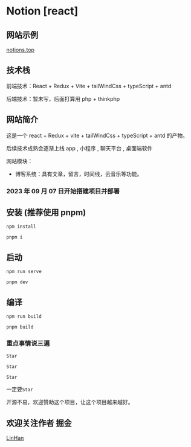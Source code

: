 # Notion [react]

## 网站示例

[notions.top](https://notions.top/)

## 技术栈

前端技术：React + Redux + Vite + tailWindCss + typeScript + antd

后端技术：暂未写，后面打算用 php + thinkphp

## 网站简介

这是一个 react + Redux + vite + tailWindCss + typeScript + antd 的产物。

后续技术成熟会逐渐上线 app , 小程序 , 聊天平台 , 桌面端软件

网站模块：

- 博客系统：具有文章，留言，时间线，云音乐等功能。
<!-- - 聊天室系统：具有朋友圈（时间线），好友，群等功能。 -->

<!-- 本网站搭建于阿里云，采用前后端分离进行实现，两个前端项目通过 Nginx 代理。 -->

### 2023 年 09 月 07 日开始搭建项目并部署

## 安装 (推荐使用 pnpm)

```
npm install

pnpm i
```

## 启动

```
npm run serve

pnpm dev
```

## 编译

```
npm run build

pnpm build
```

### 重点事情说三遍

`Star`

`Star`

`Star`

一定要`Star`

开源不易，欢迎赞助这个项目，让这个项目越来越好。

## 欢迎关注作者 掘金

[LinHan](https://juejin.cn/user/2670060580903288)
